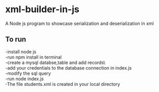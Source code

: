 # xml-builder-in-js
A Node js program to showcase serialization and deserialization in xml
## To run
-install node js\
-run npm install in terminal\
-create a mysql databse,table and add records\  
-add your credentials to the database connection in index.js\
-modify the sql query \
-run node index.js\
-The file students.xml is created in your local directory

